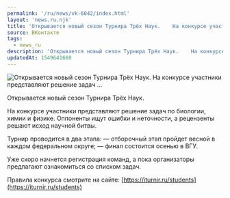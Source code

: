 ```yaml
---
permalink: '/ru/news/vk-6042/index.html'
layout: 'news.ru.njk'
title: 'Открывается новый сезон Турнира Трёх Наук.    На конкурсе участники представляют решение задач …'
source: ВКонтакте
tags:
  - news_ru
description: 'Открывается новый сезон Турнира Трёх Наук.    На конкурсе участники представляют решение задач …'
updatedAt: 1549641660
---
```

![Открывается новый сезон Турнира Трёх Наук.    На конкурсе участники представляют решение задач …](https://sun9-26.userapi.com/impf/c850520/v850520290/b3991/E3PFX7DZtaU.jpg?size=900x600&quality=96&proxy=1&sign=26bd7da2fe41478e9dd853f5cf0e70a9&c_uniq_tag=l-IbREHbJA0JOg540sldljgKJBW_nv3Y5OCC4o5bBws&type=album)

Открывается новый сезон Турнира Трёх Наук.

На конкурсе участники представляют решение задач по биологии, химии и физике. Оппоненты ищут ошибки и неточности, а рецензенты решают исход научной битвы.

Турнир проводится в два этапа:
— отборочный этап пройдет весной в каждом федеральном округе;
— финал состоится осенью в ВГУ.

Уже скоро начнется регистрация команд, а пока организаторы предлагают ознакомиться со списком задач.

Правила конкурса смотрите на сайте: [https://iturnir.ru/students](https://iturnir.ru/students)
